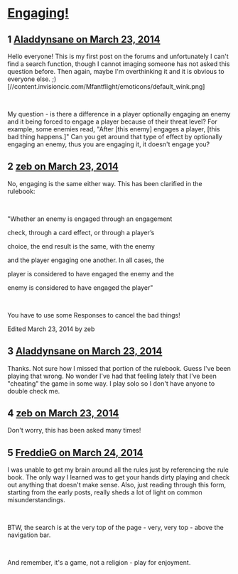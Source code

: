 # [Engaging!](https://community.fantasyflightgames.com/topic/102130-engaging/)

## 1 [Aladdynsane on March 23, 2014](https://community.fantasyflightgames.com/topic/102130-engaging/?do=findComment&comment=1023678)

Hello everyone! This is my first post on the forums and unfortunately I can't find a search function, though I cannot imaging someone has not asked this question before. Then again, maybe I'm overthinking it and it is obvious to everyone else. ;) [//content.invisioncic.com/Mfantflight/emoticons/default_wink.png]

 

My question - is there a difference in a player optionally engaging an enemy and it being forced to engage a player because of their threat level? For example, some enemies read, "After [this enemy] engages a player, [this bad thing happens.]" Can you get around that type of effect by optionally engaging an enemy, thus you are engaging it, it doesn't engage you?

## 2 [zeb on March 23, 2014](https://community.fantasyflightgames.com/topic/102130-engaging/?do=findComment&comment=1023710)

No, engaging is the same either way. This has been clarified in the rulebook:

 

"Whether an enemy is engaged through an engagement

check, through a card effect, or through a player’s

choice, the end result is the same, with the enemy

and the player engaging one another. In all cases, the

player is considered to have engaged the enemy and the

enemy is considered to have engaged the player"

 

You have to use some Responses to cancel the bad things!

Edited March 23, 2014 by zeb

## 3 [Aladdynsane on March 23, 2014](https://community.fantasyflightgames.com/topic/102130-engaging/?do=findComment&comment=1023730)

Thanks. Not sure how I missed that portion of the rulebook. Guess I've been playing that wrong. No wonder I've had that feeling lately that I've been "cheating" the game in some way. I play solo so I don't have anyone to double check me.

## 4 [zeb on March 23, 2014](https://community.fantasyflightgames.com/topic/102130-engaging/?do=findComment&comment=1023779)

Don't worry, this has been asked many times!

## 5 [FreddieG on March 24, 2014](https://community.fantasyflightgames.com/topic/102130-engaging/?do=findComment&comment=1024395)

I was unable to get my brain around all the rules just by referencing the rule book. The only way I learned was to get your hands dirty playing and check out anything that doesn't make sense. Also, just reading through this form, starting from the early posts, really sheds a lot of light on common misunderstandings.

 

BTW, the search is at the very top of the page - very, very top - above the navigation bar.

 

And remember, it's a game, not a religion - play for enjoyment.

